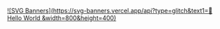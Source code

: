 [![SVG Banners](https://svg-banners.vercel.app/api?type=glitch&text1=👋 Hello World &width=800&height=400)](https://github.com/Akshay090/svg-banners)
